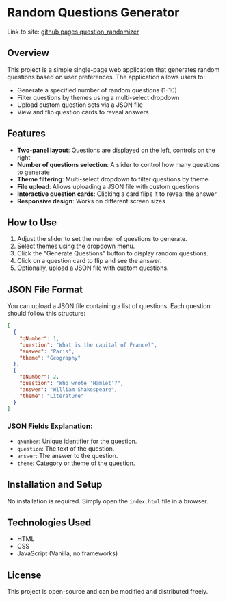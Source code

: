 # Random Questions Generator

Link to site: [ github pages question_randomizer](https://dkavaliou-by.github.io/question_randomizer/)

## Overview
This project is a simple single-page web application that generates random questions based on user preferences. The application allows users to:
- Generate a specified number of random questions (1-10)
- Filter questions by themes using a multi-select dropdown
- Upload custom question sets via a JSON file
- View and flip question cards to reveal answers

## Features
- **Two-panel layout**: Questions are displayed on the left, controls on the right
- **Number of questions selection**: A slider to control how many questions to generate
- **Theme filtering**: Multi-select dropdown to filter questions by theme
- **File upload**: Allows uploading a JSON file with custom questions
- **Interactive question cards**: Clicking a card flips it to reveal the answer
- **Responsive design**: Works on different screen sizes

## How to Use
1. Adjust the slider to set the number of questions to generate.
2. Select themes using the dropdown menu.
3. Click the "Generate Questions" button to display random questions.
4. Click on a question card to flip and see the answer.
5. Optionally, upload a JSON file with custom questions.

## JSON File Format
You can upload a JSON file containing a list of questions. Each question should follow this structure:
```json
[
  {
    "qNumber": 1,
    "question": "What is the capital of France?",
    "answer": "Paris",
    "theme": "Geography"
  },
  {
    "qNumber": 2,
    "question": "Who wrote 'Hamlet'?",
    "answer": "William Shakespeare",
    "theme": "Literature"
  }
]
```
### JSON Fields Explanation:
- `qNumber`: Unique identifier for the question.
- `question`: The text of the question.
- `answer`: The answer to the question.
- `theme`: Category or theme of the question.

## Installation and Setup
No installation is required. Simply open the `index.html` file in a browser.

## Technologies Used
- HTML
- CSS
- JavaScript (Vanilla, no frameworks)

## License
This project is open-source and can be modified and distributed freely.


